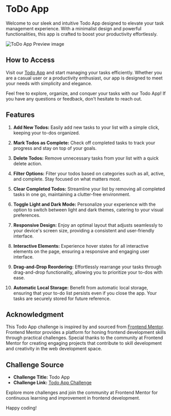 # ToDo App

Welcome to our sleek and intuitive Todo App designed to elevate your task management experience. With a minimalist design and powerful functionalities, this app is crafted to boost your productivity effortlessly.

![ToDo App Preview image](https://res.cloudinary.com/dexswyfdl/image/upload/v1697459532/Screenshot_2023-10-16_193152_nkkkqh.png)


## How to Access

Visit our [Todo App](https://nuntawat168.github.io/todo-app/) and start managing your tasks efficiently. Whether you are a casual user or a productivity enthusiast, our app is designed to meet your needs with simplicity and elegance.

Feel free to explore, organize, and conquer your tasks with our Todo App! If you have any questions or feedback, don't hesitate to reach out.

## Features

1. **Add New Todos:** Easily add new tasks to your list with a simple click, keeping your to-dos organized.

2. **Mark Todos as Complete:** Check off completed tasks to track your progress and stay on top of your goals.

3. **Delete Todos:** Remove unnecessary tasks from your list with a quick delete action.

4. **Filter Options:** Filter your todos based on categories such as all, active, and complete. Stay focused on what matters most.

5. **Clear Completed Todos:** Streamline your list by removing all completed tasks in one go, maintaining a clutter-free environment.

6. **Toggle Light and Dark Mode:** Personalize your experience with the option to switch between light and dark themes, catering to your visual preferences.

7. **Responsive Design:** Enjoy an optimal layout that adjusts seamlessly to your device's screen size, providing a consistent and user-friendly interface.

8. **Interactive Elements:** Experience hover states for all interactive elements on the page, ensuring a responsive and engaging user interface.

9. **Drag-and-Drop Reordering:** Effortlessly rearrange your tasks through drag-and-drop functionality, allowing you to prioritize your to-dos with ease.

10. **Automatic Local Storage:** Benefit from automatic local storage, ensuring that your to-do list persists even if you close the app. Your tasks are securely stored for future reference.


## Acknowledgment

This Todo App challenge is inspired by and sourced from [Frontend Mentor](https://www.frontendmentor.io/challenges/todo-app-Su1_KokOW). Frontend Mentor provides a platform for honing frontend development skills through practical challenges. Special thanks to the community at Frontend Mentor for creating engaging projects that contribute to skill development and creativity in the web development space.

## Challenge Source

- **Challenge Title:** Todo App
- **Challenge Link:** [Todo App Challenge](https://www.frontendmentor.io/challenges/todo-app-Su1_KokOW)

Explore more challenges and join the community at Frontend Mentor for continuous learning and improvement in frontend development.

Happy coding!
